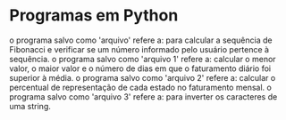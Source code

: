 # Programas em Python 

o programa salvo como 'arquivo' refere a: para calcular a sequência de Fibonacci e verificar se um número informado pelo usuário pertence à sequência.
o programa salvo como 'arquivo 1' refere a: calcular o menor valor, o maior valor e o número de dias em que o faturamento diário foi superior à média.
o programa salvo como 'arquivo 2' refere a: calcular o percentual de representação de cada estado no faturamento mensal.
o programa salvo como 'arquivo 3' refere a: para inverter os caracteres de uma string.
